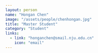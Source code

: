 ```yaml
---
layout: person
name: "Hongan Chen"
image: "/assets/people/chenhongan.jpg" 
title: "Master Student"
category: "Student"
links:
  - link: "honganchen@smail.nju.edu.cn"
    icon: "email"
---
```

